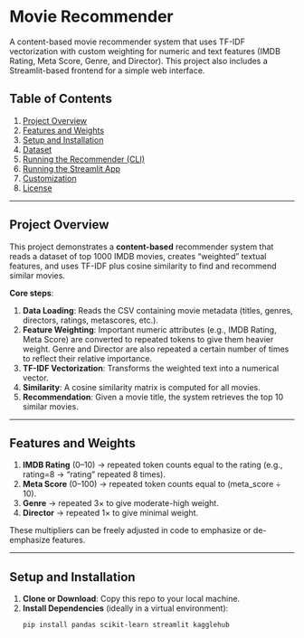 # Movie Recommender

A content-based movie recommender system that uses TF-IDF vectorization with custom weighting for numeric and text features (IMDB Rating, Meta Score, Genre, and Director). This project also includes a Streamlit-based frontend for a simple web interface.

## Table of Contents
1. [Project Overview](#project-overview)  
2. [Features and Weights](#features-and-weights)  
3. [Setup and Installation](#setup-and-installation)  
4. [Dataset](#dataset)  
5. [Running the Recommender (CLI)](#running-the-recommender-cli)  
6. [Running the Streamlit App](#running-the-streamlit-app)  
7. [Customization](#customization)  
8. [License](#license)

---

## Project Overview

This project demonstrates a **content-based** recommender system that reads a dataset of top 1000 IMDB movies, creates “weighted” textual features, and uses TF-IDF plus cosine similarity to find and recommend similar movies.

**Core steps**:
1. **Data Loading**: Reads the CSV containing movie metadata (titles, genres, directors, ratings, metascores, etc.).  
2. **Feature Weighting**: Important numeric attributes (e.g., IMDB Rating, Meta Score) are converted to repeated tokens to give them heavier weight. Genre and Director are also repeated a certain number of times to reflect their relative importance.  
3. **TF-IDF Vectorization**: Transforms the weighted text into a numerical vector.  
4. **Similarity**: A cosine similarity matrix is computed for all movies.  
5. **Recommendation**: Given a movie title, the system retrieves the top 10 similar movies.

---

## Features and Weights

1. **IMDB Rating** (0–10) → repeated token counts equal to the rating (e.g., rating=8 → “rating” repeated 8 times).  
2. **Meta Score** (0–100) → repeated token counts equal to (meta_score ÷ 10).  
3. **Genre** → repeated 3× to give moderate-high weight.  
4. **Director** → repeated 1× to give minimal weight.  

These multipliers can be freely adjusted in code to emphasize or de-emphasize features.

---

## Setup and Installation

1. **Clone or Download**: Copy this repo to your local machine.
2. **Install Dependencies** (ideally in a virtual environment):
   ```bash
   pip install pandas scikit-learn streamlit kagglehub
